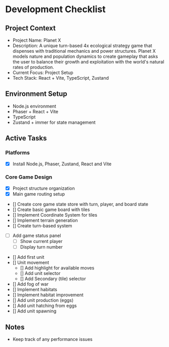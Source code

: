 # Development Checklist

## Project Context
- Project Name: Planet X
- Description: A unique turn-based 4x ecological strategy game that dispenses with traditional mechanics and power structures. Planet X models nature and population dynamics to create gameplay that asks the user to balance their growth and exploitation with the world's natural rates of production. 
- Current Focus: Project Setup
- Tech Stack: React + Vite, TypeScript, Zustand

## Environment Setup
- Node.js environment
- Phaser + React + Vite
- TypeScript
- Zustand + immer for state management

## Active Tasks

### Platforms
- [x] Install Node.js, Phaser, Zustand, React and Vite

### Core Game Design
- [x] Project structure organization
- [x] Main game routing setup
- [] Create core game state store with turn, player, and board state
- [] Create basic game board with tiles
- [] Implement Coordinate System for tiles
- [] Implement terrain generation
- [] Create turn-based system
- [ ] Add game status panel
  - [ ] Show current player
  - [ ] Display turn number
- [] Add first unit
- [] Unit movement
  - [] Add highlight for available moves
  - [] Add unit selector
  - [] Add Secondary (tile) selector
- [] Add fog of war
- [] Implement habitats
- [] Implement habitat improvement
- [] Add unit production (eggs)
- [] Add unit hatching from eggs
- [] Add unit spawning


## Notes
- Keep track of any performance issues